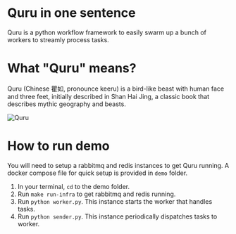 # Quru in one sentence
Quru is a python workflow framework to easily swarm up a bunch of workers to streamly process tasks.

# What "Quru" means?
Quru (Chinese 瞿如, pronounce keeru) is a bird-like beast with human face and three feet, initially described in Shan Hai Jing, a classic book that describes mythic geography and beasts. 

![Quru](quru.png "Quru")


# How to run demo
You will need to setup a rabbitmq and redis instances to get Quru running. A docker compose file for quick setup is provided in `demo` folder.
1. In your terminal, `cd` to the demo folder.
2. Run `make run-infra` to get rabbitmq and redis running.
3. Run `python worker.py`. This instance starts the worker that handles tasks.
4. Run `python sender.py`. This instance periodically dispatches tasks to worker.
